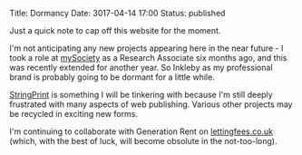 Title: Dormancy
Date: 3017-04-14 17:00
Status: published

Just a quick note to cap off this website for the moment. 

I'm not anticipating any new projects appearing here in the near future - I took a role at [mySociety](https://www.mysociety.org/author/alexparsons/) as a Research Associate six months ago, and this was recently extended for another year. So Inkleby as my professional brand is probably going to be dormant for a little while. 

[StringPrint](http://www.stringprint.com) is something I will be tinkering with because I'm still deeply frustrated with many aspects of web publishing. Various other projects may be recycled in exciting new forms.

I'm continuing to collaborate with Generation Rent on [lettingfees.co.uk](http://www.lettingfees.co.uk) (which, with the best of luck, will become obsolute in the not-too-long).